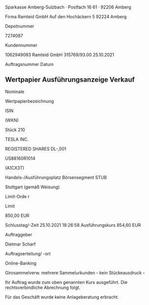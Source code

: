 <!-- image -->

Sparkasse Amberg-Sulzbach · Postfach 16 61 · 92206 Amberg

Firma Ramteid GmbH Auf den Hochäckern 5 92224 Amberg

Depotnummer

7274087

Kundennummer

1062949083 Ramteid GmbH 315769/93.00 25.10.2021

Auftragsnummer Datum

## Wertpapier Ausführungsanzeige Verkauf

Nominale

Wertpapierbezeichnung

ISIN

(WKN)

Stück 210

TESLA INC.

REGISTERED SHARES DL-,001

US88160R1014

(A1CX3T)

Handels-/Ausführungsplatz Börsensegment STUB

Stuttgart (gemäß Weisung)

Limit-Orde r

Limit

850,00 EUR

Schlusstag/-Zeit 25.10.2021 18:26:58 Ausführungskurs 854,60 EUR

Auftraggeber

Dietmar Scharf

Auftragserteilung/ -ort

Online-Banking

Girosammelverw. mehrere Sammelurkunden - kein Stückeausdruck -

Ihr Auftrag wurde zum oben genannten Kurs ausgeführt. Die rechtsverbindliche Abrechnung folgt.

Für das Geschäft wurde keine Anlageberatung erbracht.